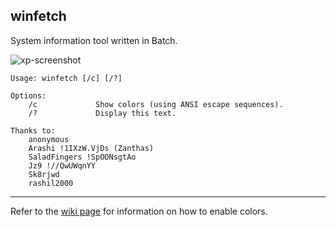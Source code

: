 ## winfetch

System information tool written in Batch.

![xp-screenshot](https://user-images.githubusercontent.com/46838874/121505388-6946f200-ca00-11eb-8443-44271d7ed274.png)

```
Usage: winfetch [/c] [/?]

Options:
    /c             Show colors (using ANSI escape sequences).
    /?             Display this text.

Thanks to:
    anonymous
    Arashi !1IXzW.VjDs (Zanthas)
    SaladFingers !SpOONsgtAo
    Jz9 !//QwUWqnYY
    Sk8rjwd
    rashil2000
```

---
Refer to the [wiki page](https://github.com/lptstr/winfetch/wiki/ANSI-Colors) for information on how to enable colors.
